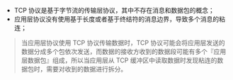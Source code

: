 - TCP 协议是基于字节流的传输层协议，其中不存在消息和数据包的概念；
- 应用层协议没有使用基于长度或者基于终结符的消息边界，导致多个消息的粘连；

> 当应用层协议使用 TCP 协议传输数据时，TCP 协议可能会将应用层发送的数据分成多个包依次发送，而数据的接收方收到的数据段可能有多个『应用层数据包』组成，所以当应用层从 TCP 缓冲区中读取数据时发现粘连的数据包时，需要对收到的数据进行拆分。